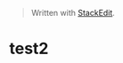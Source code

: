 


> Written with [StackEdit](https://stackedit.io/).
# test2
<!--stackedit_data:
eyJoaXN0b3J5IjpbLTE1MDE1NjE3OTNdfQ==
-->